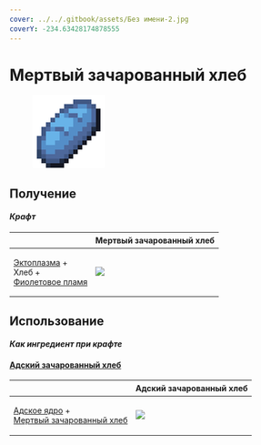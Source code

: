 ```yaml
---
cover: ../../.gitbook/assets/Без имени-2.jpg
coverY: -234.63428174878555
---
```


# Мертвый зачарованный хлеб

<figure><img src="../../.gitbook/assets/gobber2_gooey_bread_128.png" alt=""><figcaption></figcaption></figure>

## Получение

#### _Крафт_

| ㅤ                                                                                                          | Мертвый зачарованный хлеб                            |
| ---------------------------------------------------------------------------------------------------------- | ---------------------------------------------------- |
| <p><a href="ectoplasm.md">Эктоплазма</a> +<br>Хлеб +<br><a href="purple_blaze.md">Фиолетовое пламя</a></p> | ![](../../.gitbook/assets/gobber2\_gooey\_bread.png) |

## Использование

#### _Как ингредиент при крафте_

#### [Адский зачарованный хлеб](gobber2\_gooey\_bread\_nether.md)

| ㅤ                                                                                                                          | Адский зачарованный хлеб                                     |
| -------------------------------------------------------------------------------------------------------------------------- | ------------------------------------------------------------ |
| <p><a href="gobber2_goo_nether.md">Адское ядро</a> +<br><a href="gobber2_gooey_bread.md">Мертвый зачарованный хлеб</a></p> | ![](../../.gitbook/assets/gobber2\_gooey\_bread\_nether.png) |
